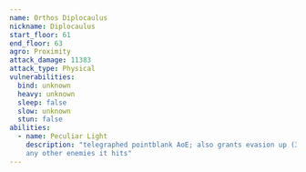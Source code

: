 ```yaml
---
name: Orthos Diplocaulus
nickname: Diplocaulus
start_floor: 61
end_floor: 63
agro: Proximity
attack_damage: 11383
attack_type: Physical
vulnerabilities:
  bind: unknown
  heavy: unknown
  sleep: false
  slow: unknown
  stun: false
abilities:
  - name: Peculiar Light
    description: "telegraphed pointblank AoE; also grants evasion up (3m) to
    any other enemies it hits"
---
```

